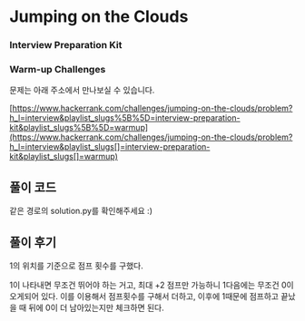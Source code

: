 # Jumping on the Clouds

### Interview Preparation Kit

### Warm-up Challenges



문제는 아래 주소에서 만나보실 수 있습니다.

[https://www.hackerrank.com/challenges/jumping-on-the-clouds/problem?h_l=interview&playlist_slugs%5B%5D=interview-preparation-kit&playlist_slugs%5B%5D=warmup](https://www.hackerrank.com/challenges/jumping-on-the-clouds/problem?h_l=interview&playlist_slugs[]=interview-preparation-kit&playlist_slugs[]=warmup)



## 풀이 코드

같은 경로의 solution.py를 확인해주세요 :)



## 풀이 후기

1의 위치를 기준으로 점프 횟수를 구했다.

1이 나타내면 무조건 뛰어야 하는 거고, 최대 +2 점프만 가능하니 1다음에는 무조건 0이 오게되어 있다. 이를 이용해서 점프횟수를 구해서 더하고, 이후에 1때문에 점프하고 끝났을 때 뒤에 0이 더 남아있는지만 체크하면 된다.